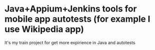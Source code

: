 # Java+Appium+Jenkins tools for mobile app autotests (for example I use Wikipedia app)
It's my train project for get more expirience in Java and autotests
